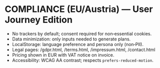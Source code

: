 
# COMPLIANCE (EU/Austria) — User Journey Edition

- No trackers by default; consent required for non‑essential cookies.
- Data minimization: only inputs needed to generate plans.
- LocalStorage: language preference and persona only (non‑PII).
- Legal pages: /gdpr.html, /terms.html, /impressum.html, /contact.html
- Pricing shown in EUR with VAT notice on invoice.
- Accessibility: WCAG AA contrast; respects `prefers-reduced-motion`.
